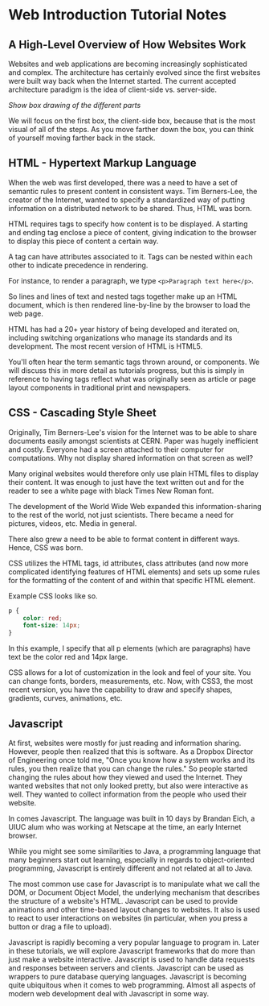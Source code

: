 # Web Introduction Tutorial Notes

## A High-Level Overview of How Websites Work

Websites and web applications are becoming increasingly sophisticated and complex. The architecture has certainly evolved since the first websites were built way back when the Internet started. The current accepted architecture paradigm is the idea of client-side vs. server-side.

*Show box drawing of the different parts*

We will focus on the first box, the client-side box, because that is the most visual of all of the steps. As you move farther down the box, you can think of yourself moving farther back in the stack.

## HTML - Hypertext Markup Language

When the web was first developed, there was a need to have a set of semantic rules to present content in consistent ways. Tim Berners-Lee, the creator of the Internet, wanted to specify a standardized way of putting information on a distributed network to be shared. Thus, HTML was born.

HTML requires tags to specify how content is to be displayed. A starting and ending tag enclose a piece of content, giving indication to the browser to display this piece of content a certain way.

A tag can have attributes associated to it. Tags can be nested within each other to indicate precedence in rendering.

For instance, to render a paragraph, we type `<p>Paragraph text here</p>`.

So lines and lines of text and nested tags together make up an HTML document, which is then rendered line-by-line by the browser to load the web page.

HTML has had a 20+ year history of being developed and iterated on, including switching organizations who manage its standards and its development. The most recent version of HTML is HTML5.

You'll often hear the term semantic tags thrown around, or components. We will discuss this in more detail as tutorials progress, but this is simply in reference to having tags reflect what was originally seen as article or page layout components in traditional print and newspapers.

## CSS - Cascading Style Sheet

Originally, Tim Berners-Lee's vision for the Internet was to be able to share documents easily amongst scientists at CERN. Paper was hugely inefficient and costly. Everyone had a screen attached to their computer for computations. Why not display shared information on that screen as well?

Many original websites would therefore only use plain HTML files to display their content. It was enough to just have the text written out and for the reader to see a white page with black Times New Roman font.

The development of the World Wide Web expanded this information-sharing to the rest of the world, not just scientists. There became a need for pictures, videos, etc. Media in general.

There also grew a need to be able to format content in different ways. Hence, CSS was born.

CSS utilizes the HTML tags, id attributes, class attributes (and now more complicated identifying features of HTML elements) and sets up some rules for the formatting of the content of and within that specific HTML element.

Example CSS looks like so.

```css
p {
    color: red;
    font-size: 14px;
}
```

In this example, I specify that all p elements (which are paragraphs) have text be the color red and 14px large.

CSS allows for a lot of customization in the look and feel of your site. You can change fonts, borders, measurements, etc. Now, with CSS3, the most recent version, you have the capability to draw and specify shapes, gradients, curves, animations, etc.

## Javascript

At first, websites were mostly for just reading and information sharing. However, people then realized that this is software. As a Dropbox Director of Engineering once told me, "Once you know how a system works and its rules, you then realize that you can change the rules." So people started changing the rules about how they viewed and used the Internet. They wanted websites that not only looked pretty, but also were interactive as well. They wanted to collect information from the people who used their website.

In comes Javascript. The language was built in 10 days by Brandan Eich, a UIUC alum who was working at Netscape at the time, an early Internet browser.

While you might see some similarities to Java, a programming language that many beginners start out learning, especially in regards to object-oriented programming, Javascript is entirely different and not related at all to Java.

The most common use case for Javascript is to manipulate what we call the DOM, or Document Object Model, the underlying mechanism that describes the structure of a website's HTML. Javascript can be used to provide animations and other time-based layout changes to websites. It also is used to react to user interactions on websites (in particular, when you press a button or drag a file to upload).

Javascript is rapidly becoming a very popular language to program in. Later in these tutorials, we will explore Javascript frameworks that do more than just make a website interactive. Javascript is used to handle data requests and responses between servers and clients. Javascript can be used as wrappers to pure database querying languages. Javascript is becoming quite ubiquitous when it comes to web programming. Almost all aspects of modern web development deal with Javascript in some way.